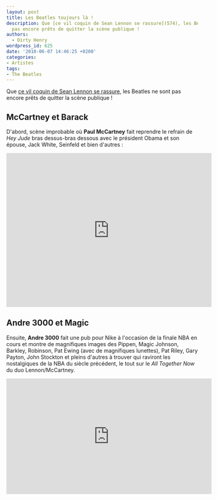 ```yaml
---
layout: post
title: Les Beatles toujours là !
description: Que [ce vil coquin de Sean Lennon se rassure](574), les Beatles ne sont
  pas encore prêts de quitter la scène publique !
authors:
  - Dirty Henry
wordpress_id: 625
date: '2010-06-07 14:46:25 +0200'
categories:
- Artistes
tags:
- The Beatles
---
```

Que [ce vil coquin de Sean Lennon se rassure](574), les Beatles ne sont pas encore prêts de quitter la scène publique !

<h2>McCartney et Barack</h2>

D'abord, scène improbable où __Paul McCartney__ fait reprendre le refrain de *Hey Jude* bras dessus-bras dessous avec le président Obama et son épouse, Jack White, Seinfeld et bien d'autres :

<iframe width="540" height="405" src="http://www.youtube.com/embed/xxkVAXSUdW8" frameborder="0" allowfullscreen></iframe>

<h2>Andre 3000 et Magic</h2>

Ensuite, __Andre 3000__ fait une pub pour Nike à l'occasion de la finale NBA en cours et montre de magnifiques images des Pippen, Magic Johnson, Barkley, Robinson, Pat Ewing (avec de magnifiques lunettes), Pat Riley, Gary Payton, John Stockton et pleins d'autres à trouver qui raviront les nostalgiques de la NBA du siècle précédent, le tout sur le *All Together Now* du duo Lennon/McCartney.

<iframe width="540" height="304" src="http://www.youtube.com/embed/BgqO06FG_5w" frameborder="0" allowfullscreen></iframe>
